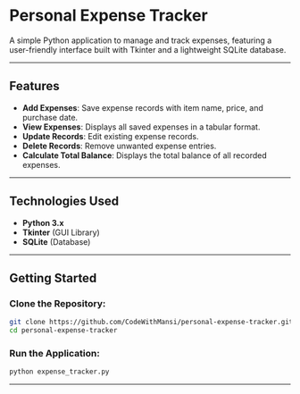 
# **Personal Expense Tracker**

A simple Python application to manage and track expenses, featuring a user-friendly interface built with Tkinter and a lightweight SQLite database.

---

## **Features**
- **Add Expenses**: Save expense records with item name, price, and purchase date.
- **View Expenses**: Displays all saved expenses in a tabular format.
- **Update Records**: Edit existing expense records.
- **Delete Records**: Remove unwanted expense entries.
- **Calculate Total Balance**: Displays the total balance of all recorded expenses.

---

## **Technologies Used**
- **Python 3.x**
- **Tkinter** (GUI Library)
- **SQLite** (Database)

---

## **Getting Started**

### Clone the Repository:
```bash
git clone https://github.com/CodeWithMansi/personal-expense-tracker.git
cd personal-expense-tracker
```

### Run the Application:
```bash
python expense_tracker.py
```

---


